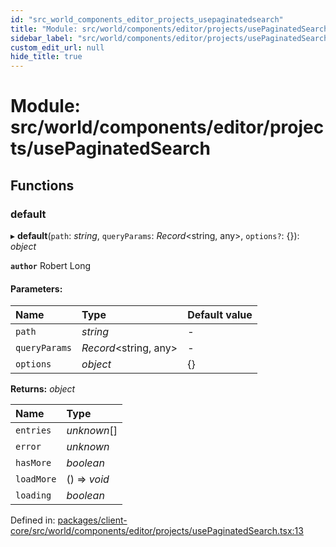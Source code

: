 ```yaml
---
id: "src_world_components_editor_projects_usepaginatedsearch"
title: "Module: src/world/components/editor/projects/usePaginatedSearch"
sidebar_label: "src/world/components/editor/projects/usePaginatedSearch"
custom_edit_url: null
hide_title: true
---
```


# Module: src/world/components/editor/projects/usePaginatedSearch

## Functions

### default

▸ **default**(`path`: *string*, `queryParams`: *Record*<string, any\>, `options?`: {}): *object*

**`author`** Robert Long

#### Parameters:

| Name | Type | Default value |
| :------ | :------ | :------ |
| `path` | *string* | - |
| `queryParams` | *Record*<string, any\> | - |
| `options` | *object* | {} |

**Returns:** *object*

| Name | Type |
| :------ | :------ |
| `entries` | *unknown*[] |
| `error` | *unknown* |
| `hasMore` | *boolean* |
| `loadMore` | () => *void* |
| `loading` | *boolean* |

Defined in: [packages/client-core/src/world/components/editor/projects/usePaginatedSearch.tsx:13](https://github.com/xr3ngine/xr3ngine/blob/7e8e151f1/packages/client-core/src/world/components/editor/projects/usePaginatedSearch.tsx#L13)
